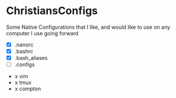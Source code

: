
# ChristiansConfigs
Some Native Configurations that I like, and would like to use on any computer I use going forward

 - [x] .nanorc
 - [x] .bashrc
 - [x] .bash_aliases
 - [ ] .configs
  - x vim
  - x tmux
  - x compton
